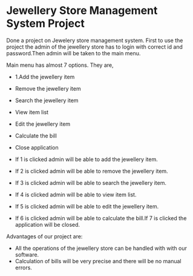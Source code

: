 # Jewellery Store Management System Project 

Done a project on Jewelery store management system.
First to use the project the admin of the jewellery store has to login with correct id and password.Then admin will be taken to the main menu.

Main menu has almost 7 options.
They are,
  - 1.Add the jewellery item
  - Remove the jewellery item
  - Search the jewellery item
  - View item list
  - Edit the jewellery item
  - Calculate the bill
  - Close application
  
  
  
- If 1 is clicked admin will be able to add the jewellery item.
- If 2 is clicked admin will be able to remove the jewellery item.
- If 3 is clicked admin will be able to search the jewellery item.
- If 4 is clicked admin will be able to view item list.
- If 5 is clicked admin will be able to edit the jewellery item.
- If 6 is clicked admin will be able to calculate the bill.If 7 is clicked the application will be closed.

Advantages of our project are:
- All the operations of the jewellery store can be handled with with our software.
- Calculation of bills will be very precise and there will be no manual errors.
